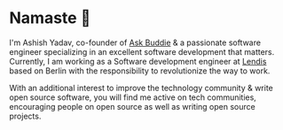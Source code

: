 # Namaste :pray:

I'm Ashish Yadav, co-founder of [Ask Buddie](https://github.com/askbuddie) & a passionate software engineer specializing in an excellent software development that matters. Currently, I am working as a Software development engineer at [Lendis](https://lendis.io/) based on Berlin with the responsibility to revolutionize the way to work.

With an additional interest to improve the technology community & write open source software, you will find me active on tech communities, encouraging people on open source as well as writing open source projects.

